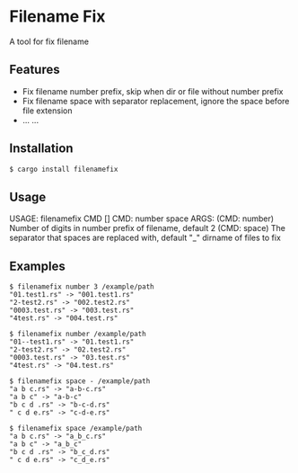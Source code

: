 # Filename Fix

A tool for fix filename

## Features

- Fix filename number prefix, skip when dir or file without number prefix
- Fix filename space with separator replacement, ignore the space before file extension
- ... ...

## Installation

```bash
$ cargo install filenamefix
```

## Usage

USAGE:
    filenamefix CMD [<params>] <dirname>
CMD:
 	number
 	space
ARGS:
	<params> 
        (CMD: number)
        Number of digits in number prefix of filename, default 2
        (CMD: space)
        The separator that spaces are replaced with, default "_"
	<dirname> dirname of files to fix

## Examples

    $ filenamefix number 3 /example/path
    "01.test1.rs" -> "001.test1.rs"
    "2-test2.rs" -> "002.test2.rs"
    "0003.test.rs" -> "003.test.rs"
    "4test.rs" -> "004.test.rs"

    $ filenamefix number /example/path
    "01--test1.rs" -> "01.test1.rs"
    "2-test2.rs" -> "02.test2.rs"
    "0003.test.rs" -> "03.test.rs"
    "4test.rs" -> "04.test.rs"

    $ filenamefix space - /example/path
    "a b c.rs" -> "a-b-c.rs"
    "a b c" -> "a-b-c"
    "b c d .rs" -> "b-c-d.rs"
    " c d e.rs" -> "c-d-e.rs"

    $ filenamefix space /example/path
    "a b c.rs" -> "a_b_c.rs"
    "a b c" -> "a_b_c"
    "b c d .rs" -> "b_c_d.rs"
    " c d e.rs" -> "c_d_e.rs"


